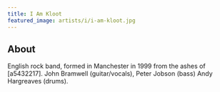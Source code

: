 ```yaml
---
title: I Am Kloot
featured_image: artists/i/i-am-kloot.jpg
---
```

## About

English rock band, formed in Manchester in 1999 from the ashes of [a5432217].
John Bramwell (guitar/vocals),
Peter Jobson (bass)
Andy Hargreaves (drums).
